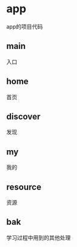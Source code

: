 # app

app的项目代码

## main

 入口

## home

 首页

## discover

 发现

## my

 我的

## resource

 资源

## bak

 学习过程中用到的其他处理
